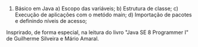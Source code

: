 1. Básico em Java
    a) Escopo das variáveis;
    b) Estrutura de classe;
    c) Execução de aplicações com o metódo main;
    d) Importação de pacotes e definindo níveis de acesso;
   
Insprirado, de forma especial, na leitura do livro "Java SE 8 Programmer I" de Guilherme Silveira e Mário Amaral. 
